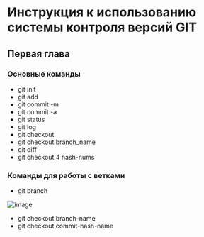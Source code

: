# Инструкция к использованию системы контроля версий GIT
## Первая глава

### Основные команды

* git init
* git add
* git commit -m
* git commit -a
* git status
* git log 
* git checkout
* git checkout branch_name
* git diff
* git checkout 4 hash-nums


### Команды для работы с ветками

* git branch

![image](img/image.png)

* git checkout branch-name
* git checkout commit-hash-name


